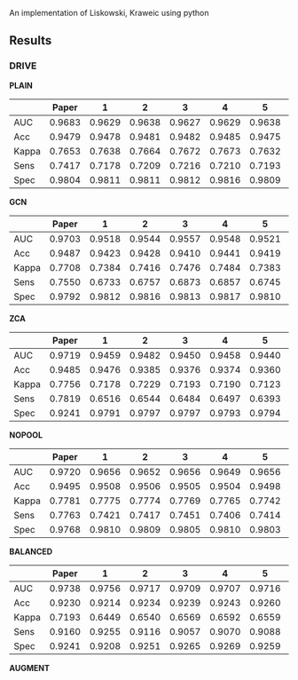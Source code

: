 An implementation of Liskowski, Kraweic using python

## Results

### DRIVE

**PLAIN**

|     |Paper  |1      |2      |3      |4      |5      |6      |7      |8      |9      |10     |
|:--- |:---:  |:---:  |:---:  |:---:  |:---:  |:---:  |:---:  |:---:  |:---:  |:---:  |:---:  |
|AUC  |0.9683 |0.9629 |0.9638 |0.9627 |0.9629 |0.9638 |0.9640 |0.9633 |
|Acc  |0.9479 |0.9478 |0.9481 |0.9482 |0.9485 |0.9475 |0.9477 |0.9485 |
|Kappa|0.7653 |0.7638 |0.7664 |0.7672 |0.7673 |0.7632 |0.7671 |0.7684 |
|Sens |0.7417 |0.7178 |0.7209 |0.7216 |0.7210 |0.7193 |0.7206 |0.7235 |
|Spec |0.9804 |0.9811 |0.9811 |0.9812 |0.9816 |0.9809 |0.9813 |0.9814 |

**GCN**

|     |Paper  |1      |2      |3      |4      |5      |6      |7      |8      |9      |10     |
|:--- |:---:  |:---:  |:---:  |:---:  |:---:  |:---:  |:---:  |:---:  |:---:  |:---:  |:---:  |
|AUC  |0.9703 |0.9518 |0.9544 |0.9557 |0.9548 |0.9521 |0.9525 |0.9525 |
|Acc  |0.9487 |0.9423 |0.9428 |0.9410 |0.9441 |0.9419 |0.9417 |0.9428 |
|Kappa|0.7708 |0.7384 |0.7416 |0.7476 |0.7484 |0.7383 |0.7407 |0.7432 |
|Sens |0.7550 |0.6733 |0.6757 |0.6873 |0.6857 |0.6745 |0.6769 |0.6792 |
|Spec |0.9792 |0.9812 |0.9816 |0.9813 |0.9817 |0.9810 |0.9808 |0.9813 |

**ZCA**

|     |Paper  |1      |2      |3      |4      |5      |6      |7      |8      |9      |10     |
|:--- |:---:  |:---:  |:---:  |:---:  |:---:  |:---:  |:---:  |:---:  |:---:  |:---:  |:---:  |
|AUC  |0.9719 |0.9459 |0.9482 |0.9450 |0.9458 |0.9440 |0.9446 |0.9442 |
|Acc  |0.9485 |0.9476 |0.9385 |0.9376 |0.9374 |0.9360 |0.9356 |0.9368 |
|Kappa|0.7756 |0.7178 |0.7229 |0.7193 |0.7190 |0.7123 |0.7136 |0.7166 |
|Sens |0.7819 |0.6516 |0.6544 |0.6484 |0.6497 |0.6393 |0.6387 |0.6429 |
|Spec |0.9241 |0.9791 |0.9797 |0.9797 |0.9793 |0.9794 |0.9795 |0.9797 |


**NOPOOL**

|     |Paper  |1      |2      |3      |4      |5      |6      |7      |8      |9      |10     |
|:--- |:---:  |:---:  |:---:  |:---:  |:---:  |:---:  |:---:  |:---:  |:---:  |:---:  |:---:  |
|AUC  |0.9720 |0.9656 |0.9652 |0.9656 |0.9649 |0.9656 |0.9661 |0.9652 |
|Acc  |0.9495 |0.9508 |0.9506 |0.9505 |0.9504 |0.9498 |0.9499 |0.9507 |
|Kappa|0.7781 |0.7775 |0.7774 |0.7769 |0.7765 |0.7742 |0.7762 |0.7789 |
|Sens |0.7763 |0.7421 |0.7417 |0.7451 |0.7406 |0.7414 |0.7426 |0.7444 |
|Spec |0.9768 |0.9810 |0.9809 |0.9805 |0.9810 |0.9803 |0.9805 |0.9809 |

**BALANCED**

|     |Paper  |1      |2      |3      |4      |5      |6      |7      |8      |9      |10     |
|:--- |:---:  |:---:  |:---:  |:---:  |:---:  |:---:  |:---:  |:---:  |:---:  |:---:  |:---:  |
|AUC  |0.9738 |0.9756 |0.9717 |0.9709 |0.9707 |0.9716 |0.9720 |0.9710 |
|Acc  |0.9230 |0.9214 |0.9234 |0.9239 |0.9243 |0.9260 |0.9238 |0.9236 |
|Kappa|0.7193 |0.6449 |0.6540 |0.6569 |0.6592 |0.6559 |0.6631 |0.6569 |
|Sens |0.9160 |0.9255 |0.9116 |0.9057 |0.9070 |0.9088 |0.9105 |0.9085 |
|Spec |0.9241 |0.9208 |0.9251 |0.9265 |0.9269 |0.9259 |0.9257 |0.9259 |

**AUGMENT**
